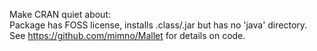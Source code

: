 Make CRAN quiet about:  
    Package has FOSS license, installs .class/.jar but has no 'java' directory.
See https://github.com/mimno/Mallet for details on code.
